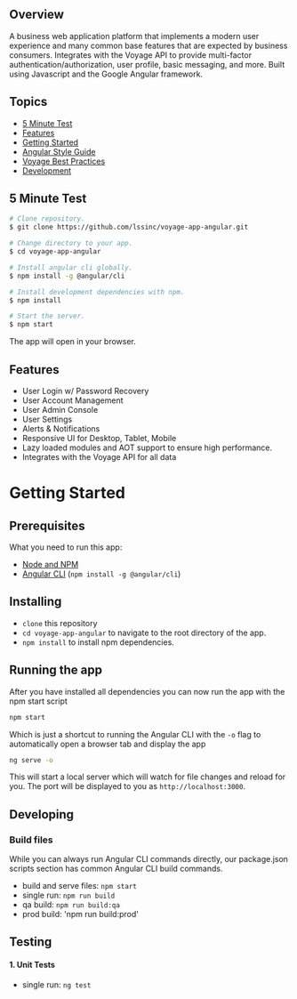 ## Overview
A business web application platform that implements a modern user experience and many common base features that are expected by business consumers. Integrates with the Voyage API to provide multi-factor authentication/authorization, user profile, basic messaging, and more. Built using Javascript and the Google Angular framework. 

## Topics
* [5 Minute Test](#5-minute-test)
* [Features](#features)
* [Getting Started](#getting-started)
* [Angular Style Guide](https://angular.io/guide/styleguide)
* [Voyage Best Practices](readme_docs/VOYAGE_STYLE_GUIDE.md)
* [Development](readme_docs/DEVELOPMENT.md)

## 5 Minute Test
```bash
# Clone repository.
$ git clone https://github.com/lssinc/voyage-app-angular.git

# Change directory to your app.
$ cd voyage-app-angular

# Install angular cli globally.
$ npm install -g @angular/cli

# Install development dependencies with npm.
$ npm install

# Start the server.
$ npm start
```

The app will open in your browser.

## Features
* User Login w/ Password Recovery
* User Account Management
* User Admin Console
* User Settings
* Alerts & Notifications
* Responsive UI for Desktop, Tablet, Mobile
* Lazy loaded modules and AOT support to ensure high performance.
* Integrates with the Voyage API for all data

# Getting Started

## Prerequisites

What you need to run this app:
* [Node and NPM](https://nodejs.org)
* [Angular CLI](https://cli.angular.io/) (`npm install -g @angular/cli`)

## Installing

* `clone` this repository
* `cd voyage-app-angular` to navigate to the root directory of the app.
* `npm install` to install npm dependencies.

## Running the app

After you have installed all dependencies you can now run the app with the npm start script
```bash
npm start
```
Which is just a shortcut to running the Angular CLI with the `-o` flag to automatically open a browser tab and display the app
```bash
ng serve -o
```

This will start a local server which will watch for file changes and reload for you. The port will be displayed to you as `http://localhost:3000`.

## Developing

### Build files

While you can always run Angular CLI commands directly, our package.json scripts section has common Angular CLI build commands. 

* build and serve files: `npm start`
* single run: `npm run build`
* qa build: `npm run build:qa`
* prod build: 'npm run build:prod'


## Testing

#### 1. Unit Tests

* single run: `ng test`
